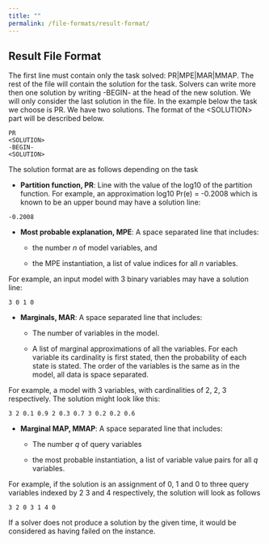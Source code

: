 ```yaml
---
title: ""
permalink: /file-formats/result-format/
---
```


Result File Format
------------------

The first line must contain only the task solved: PR|MPE|MAR|MMAP. The rest of the file will contain the solution for the task. Solvers can write more then one solution by writing -BEGIN- at the head of the new solution. We will only consider the last solution in the file. In the example below the task we choose is PR. We have two solutions. The format of the &lt;SOLUTION&gt; part will be described below.

```
PR
<SOLUTION>
-BEGIN-
<SOLUTION>
```

The solution format are as follows depending on the task

* **Partition function, PR**: Line with the value of the log10 of the partition function. For example, an approximation log10 Pr(e) = -0.2008 which is known to be an upper bound may have a solution line:
    
```
-0.2008
```

* **Most probable explanation, MPE**: A space separated line that includes:
    
    * the number _n_ of model variables, and
        
    * the MPE instantiation, a list of value indices for all _n_ variables.
        

For example, an input model with 3 binary variables may have a solution line:

```
3 0 1 0
```

* **Marginals, MAR**: A space separated line that includes:
    
    * The number of variables in the model.
        
    * A list of marginal approximations of all the variables. For each variable its cardinality is first stated, then the probability of each state is stated. The order of the variables is the same as in the model, all data is space separated.
        

For example, a model with 3 variables, with cardinalities of 2, 2, 3 respectively. The solution might look like this:

```
3 2 0.1 0.9 2 0.3 0.7 3 0.2 0.2 0.6
```

* **Marginal MAP, MMAP**: A space separated line that includes:
    
    * The number _q_ of query variables
        
    * the most probable instantiation, a list of variable value pairs for all _q_ variables.
        

For example, if the solution is an assignment of 0, 1 and 0 to three query variables indexed by 2 3 and 4 respectively, the solution will look as follows

```
3 2 0 3 1 4 0
```

If a solver does not produce a solution by the given time, it would be considered as having failed on the instance.
